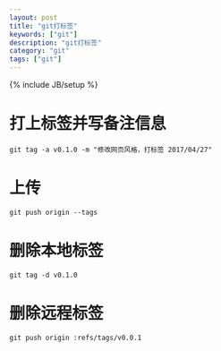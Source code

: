 ```yaml
---
layout: post
title: "git打标签"
keywords: ["git"]
description: "git打标签"
category: "git"
tags: ["git"]
---
```

{% include JB/setup %}

# 打上标签并写备注信息
```
git tag -a v0.1.0 -m "修改网页风格，打标签 2017/04/27"
```
# 上传
```
git push origin --tags
```
# 删除本地标签
```
git tag -d v0.1.0
```
# 删除远程标签
```
git push origin :refs/tags/v0.0.1
```